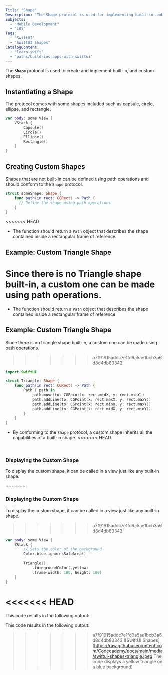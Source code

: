 ```yaml
---
Title: "Shape"
Description: "The Shape protocol is used for implementing built-in and custom shapes in a SwiftUI view."
Subjects:
  - "Mobile Development"
  - "iOS"
Tags:
  - "SwiftUI"
  - "SwiftUI Shapes"
CatalogContent:
  - "learn-swift"
  - "paths/build-ios-apps-with-swiftui"
---
```


The **`Shape`** protocol is used to create and implement built-in, and custom shapes.

## Instantiating a Shape

The protocol comes with some shapes included such as capsule, circle, ellipse, and rectangle.

```swift
var body: some View {
    VStack {
        Capsule()
        Circle()
        Ellipse()
        Rectangle()
    }
}
```

## Creating Custom Shapes

Shapes that are not built-in can be defined using path operations and should conform to the `Shape` protocol.

```swift
struct someShape: Shape {
    func path(in rect: CGRect) -> Path {
      // Define the shape using path operations
    }
}
```
<<<<<<< HEAD
- The function should return a `Path` object that describes the shape contained inside a rectangular frame of reference.

## Example: Custom Triangle Shape
Since there is no Triangle shape built-in, a custom one can be made using path operations.
=======

- The function should return a `Path` object that describes the shape contained inside a rectangular frame of reference.

## Example: Custom Triangle Shape

Since there is no triangle shape built-in, a custom one can be made using path operations.
>>>>>>> a7f91915addc7e1fd9a5ae1bcb3a6d8d4db83343

```swift
import SwiftUI

struct Triangle: Shape {
    func path(in rect: CGRect) -> Path {
        Path { path in
            path.move(to: CGPoint(x: rect.midX, y: rect.minY))
            path.addLine(to: CGPoint(x: rect.maxX, y: rect.maxY))
            path.addLine(to: CGPoint(x: rect.minX, y: rect.maxY))
            path.addLine(to: CGPoint(x: rect.midX, y: rect.minY))
        }
    }
}
```

- By conforming to the `Shape` protocol, a custom shape inherits all the capabilities of a built-in shape.
<<<<<<< HEAD
<br>

### Displaying the Custom Shape
To display the custom shape, it can be called in a view just like any built-in shape.

=======

### Displaying the Custom Shape

To display the custom shape, it can be called in a view just like any built-in shape.

>>>>>>> a7f91915addc7e1fd9a5ae1bcb3a6d8d4db83343
```swift
var body: some View {
    ZStack {
        // Sets the color of the background
        Color.blue.ignoresSafeArea()
            
        Triangle()
            .foregroundColor(.yellow)
            .frame(width: 180, height: 180)
    }
}
```
<<<<<<< HEAD
=======

This code results in the following output:


This code results in the following output:

>>>>>>> a7f91915addc7e1fd9a5ae1bcb3a6d8d4db83343
![SwiftUI Shapes](https://raw.githubusercontent.com/Codecademy/docs/main/media/swiftui-shapes-triangle.jpeg The code displays a yellow triangle on a blue background)
